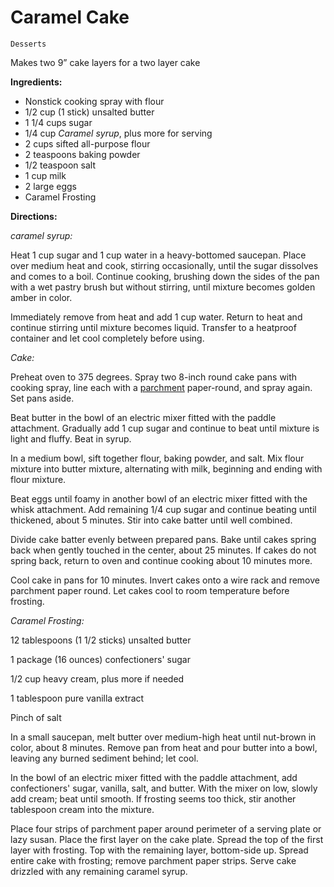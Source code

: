 # Caramel Cake

`Desserts`

Makes two 9” cake layers for a two layer cake

**Ingredients:**

- Nonstick cooking spray with flour 
- 1/2 cup (1 stick) unsalted butter 
- 1 1/4 cups sugar 
- 1/4 cup _Caramel syrup_, plus more for serving 
- 2 cups sifted all-purpose flour 
- 2 teaspoons baking powder 
- 1/2 teaspoon salt 
- 1 cup milk 
- 2 large eggs 
- Caramel Frosting

**Directions:**

_caramel syrup:_

Heat 1 cup sugar and 1 cup water in a heavy-bottomed saucepan. Place over medium heat and cook, stirring occasionally, until the sugar dissolves and comes to a boil. Continue cooking, brushing down the sides of the pan with a wet pastry brush but without stirring, until mixture becomes golden amber in color.

Immediately remove from heat and add 1 cup water. Return to heat and continue stirring until mixture becomes liquid. Transfer to a heatproof container and let cool completely before using.

_Cake:_

Preheat oven to 375 degrees. Spray two 8-inch round cake pans with cooking spray, line each with a [parchment](https://www.marthastewart.com/269281/parchment-vs-wax-paper) paper-round, and spray again. Set pans aside.

Beat butter in the bowl of an electric mixer fitted with the paddle attachment. Gradually add 1 cup sugar and continue to beat until mixture is light and fluffy. Beat in syrup.

In a medium bowl, sift together flour, baking powder, and salt. Mix flour mixture into butter mixture, alternating with milk, beginning and ending with flour mixture.

Beat eggs until foamy in another bowl of an electric mixer fitted with the whisk attachment. Add remaining 1/4 cup sugar and continue beating until thickened, about 5 minutes. Stir into cake batter until well combined.

Divide cake batter evenly between prepared pans. Bake until cakes spring back when gently touched in the center, about 25 minutes. If cakes do not spring back, return to oven and continue cooking about 10 minutes more.

Cool cake in pans for 10 minutes. Invert cakes onto a wire rack and remove parchment paper round. Let cakes cool to room temperature before frosting.

_Caramel Frosting:_

12 tablespoons (1 1/2 sticks) unsalted butter 

1 package (16 ounces) confectioners' sugar 

1/2 cup heavy cream, plus more if needed 

1 tablespoon pure vanilla extract 

Pinch of salt

In a small saucepan, melt butter over medium-high heat until nut-brown in color, about 8 minutes. Remove pan from heat and pour butter into a bowl, leaving any burned sediment behind; let cool.

In the bowl of an electric mixer fitted with the paddle attachment, add confectioners' sugar, vanilla, salt, and butter. With the mixer on low, slowly add cream; beat until smooth. If frosting seems too thick, stir another tablespoon cream into the mixture.

Place four strips of parchment paper around perimeter of a serving plate or lazy susan. Place the first layer on the cake plate. Spread the top of the first layer with frosting. Top with the remaining layer, bottom-side up. Spread entire cake with frosting; remove parchment paper strips. Serve cake drizzled with any remaining caramel syrup.
